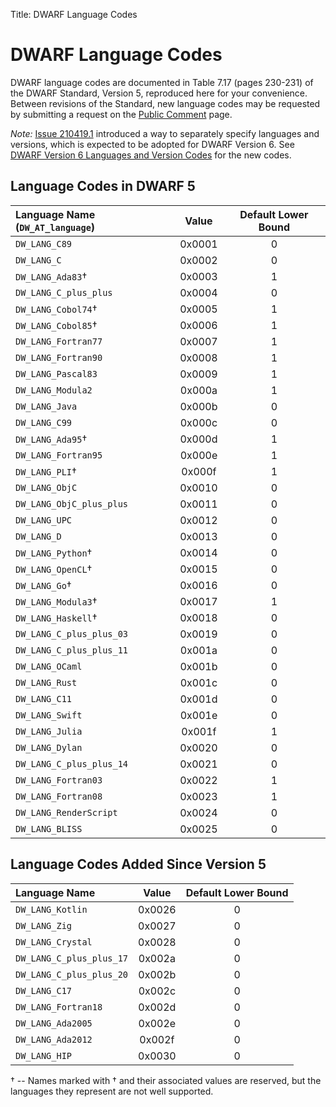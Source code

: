 Title: DWARF Language Codes

# DWARF Language Codes

DWARF language codes are documented in Table 7.17 (pages 230-231) of the
DWARF Standard, Version 5, reproduced here for your convenience. 
Between revisions of the Standard, new language codes may be requested
by submitting a request on the [Public Comment](Comment.html) page.

*Note:*
[Issue 210419.1](issues/210419.1.html)
introduced a way to separately specify languages and versions,
which is expected to be adopted for DWARF Version 6.
See [DWARF Version 6 Languages and Version Codes](languages-v6.html)
for the new codes.

## Language Codes in DWARF 5

|Language Name (`DW_AT_language`)|Value |Default Lower Bound|
|:-------------------------------|:----:|:-----------------:|
|`DW_LANG_C89`                   |0x0001|0                  |
|`DW_LANG_C`                     |0x0002|0                  |
|`DW_LANG_Ada83`†                |0x0003|1                  |
|`DW_LANG_C_plus_plus`           |0x0004|0                  |
|`DW_LANG_Cobol74`†              |0x0005|1                  |
|`DW_LANG_Cobol85`†              |0x0006|1                  |
|`DW_LANG_Fortran77`             |0x0007|1                  |
|`DW_LANG_Fortran90`             |0x0008|1                  |
|`DW_LANG_Pascal83`              |0x0009|1                  |
|`DW_LANG_Modula2`               |0x000a|1                  |
|`DW_LANG_Java`                  |0x000b|0                  |
|`DW_LANG_C99`                   |0x000c|0                  |
|`DW_LANG_Ada95`†                |0x000d|1                  |
|`DW_LANG_Fortran95`             |0x000e|1                  |
|`DW_LANG_PLI`†                  |0x000f|1                  |
|`DW_LANG_ObjC`                  |0x0010|0                  |
|`DW_LANG_ObjC_plus_plus`        |0x0011|0                  |
|`DW_LANG_UPC`                   |0x0012|0                  |
|`DW_LANG_D`                     |0x0013|0                  |
|`DW_LANG_Python`†               |0x0014|0                  |
|`DW_LANG_OpenCL`†               |0x0015|0                  |
|`DW_LANG_Go`†                   |0x0016|0                  |
|`DW_LANG_Modula3`†              |0x0017|1                  |
|`DW_LANG_Haskell`†              |0x0018|0                  |
|`DW_LANG_C_plus_plus_03`        |0x0019|0                  |
|`DW_LANG_C_plus_plus_11`        |0x001a|0                  |
|`DW_LANG_OCaml`                 |0x001b|0                  |
|`DW_LANG_Rust`                  |0x001c|0                  |
|`DW_LANG_C11`                   |0x001d|0                  |
|`DW_LANG_Swift`                 |0x001e|0                  |
|`DW_LANG_Julia`                 |0x001f|1                  |
|`DW_LANG_Dylan`                 |0x0020|0                  |
|`DW_LANG_C_plus_plus_14`        |0x0021|0                  |
|`DW_LANG_Fortran03`             |0x0022|1                  |
|`DW_LANG_Fortran08`             |0x0023|1                  |
|`DW_LANG_RenderScript`          |0x0024|0                  |
|`DW_LANG_BLISS`                 |0x0025|0                  |

## Language Codes Added Since Version 5

|Language Name                   |Value |Default Lower Bound|
|:-------------------------------|:----:|:-----------------:|
|`DW_LANG_Kotlin`                |0x0026|0                  |
|`DW_LANG_Zig`                   |0x0027|0                  |
|`DW_LANG_Crystal`               |0x0028|0                  |
|`DW_LANG_C_plus_plus_17`        |0x002a|0                  |
|`DW_LANG_C_plus_plus_20`        |0x002b|0                  |
|`DW_LANG_C17`                   |0x002c|0                  |
|`DW_LANG_Fortran18`             |0x002d|0                  |
|`DW_LANG_Ada2005`               |0x002e|0                  |
|`DW_LANG_Ada2012`               |0x002f|0                  |
|`DW_LANG_HIP`                   |0x0030|0                  |

† -- Names marked with † and their associated values are reserved, but
the languages they represent are not well supported.
